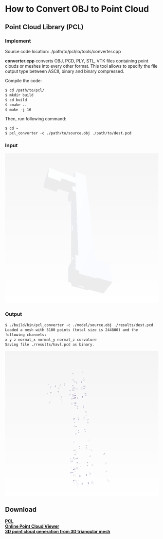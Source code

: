 # How to Convert OBJ to Point Cloud

## Point Cloud Library (PCL)

### Implement
Source code location: ./path/to/pcl/io/tools/converter.cpp

**converter.cpp** converts OBJ, PCD, PLY, STL, VTK files containing point clouds or meshes into every other format. This tool allows to specify the file output type between ASCII, binary and binary compressed.

Compile the code:

```
$ cd /path/to/pcl/
$ mkdir build
$ cd build
$ cmake ..
$ make -j 16
```

Then, run following command:

```
$ cd ~
$ pcl_converter -c ./path/to/source.obj ./path/to/dest.pcd
```
### Input

![hallway.png](https://github.com/HugoNip/ObjLoader2.0v/blob/master/figures/hallway.png)

### Output
```
$ ./build/bin/pcl_converter -c ./model/source.obj ./results/dest.pcd
Loaded a mesh with 5100 points (total size is 244800) and the following channels:
x y z normal_x normal_y normal_z curvature
Saving file ./results/havl.pcd as binary.
```


![pcl1.png](https://github.com/HugoNip/ObjLoader2.0v/blob/master/figures/pcl1.png)



## Download
[**PCL**](https://github.com/PointCloudLibrary/pcl)    
[**Online Point Cloud Viewer**](https://www.creators3d.com/online-viewer)     
[**3D point cloud generation from 3D triangular mesh**](https://medium.com/@daviddelaiglesiacastro/3d-point-cloud-generation-from-3d-triangular-mesh-bbb602ecf238)     
